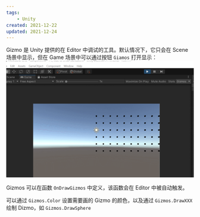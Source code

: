 ```yaml
---
tags:
    - Unity
created: 2021-12-22
updated: 2021-12-24
---
```


Gizmo 是 Unity 提供的在 Editor 中调试的工具。默认情况下，它只会在 Scene 场景中显示，但在 Game 场景中可以通过按钮 `Giamos` 打开显示：
![](assets/Unity%20-%20Gizmo/GIF%2012-22-2021%209-43-23%20AM.gif)

Gizmos 可以在函数 `OnDrawGizmos` 中定义，该函数会在 Editor 中被自动触发。

可以通过 `Gizmos.Color` 设置需要画的 Gizmo 的颜色，以及通过 `Gizmos.DrawXXX` 绘制 Dizmo，如 `Gizmos.DrawSphere`